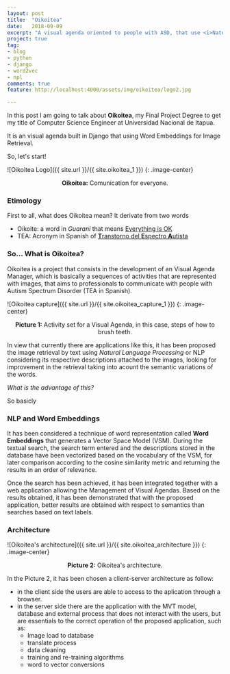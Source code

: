 ```yaml
---
layout: post
title:  "Oikoitea"
date:   2018-09-09
excerpt: "A visual agenda oriented to people with ASD, that use <i>Natural Language Proccessing</i> for Image Retrieval"
project: true
tag:
- blog
- python
- django
- word2vec
- npl
comments: true
feature: http://localhost:4000/assets/img/oikoitea/logo2.jpg

---
```



In this post I am going to talk about <b>Oikoitea</b>, my Final Project Degree to get my title of Computer Science Engineer at Universidad Nacional de Itapua.

It is an visual agenda built in Django that using Word Embeddings for Image Retrieval.

So, let's start!


![Oikoitea Logo]({{ site.url }}/{{ site.oikoitea_1 }})
{: .image-center}    
<center><b>Oikoitea:</b> Comunication for everyone.</center>

### Etimology
First to all, what does Oikoitea mean?
It derivate from two words
* Oikoite: a word in <i>Guarani</i> that means <u>Everything is OK</u>
* TEA: Acronym in Spanish of <u><b>T</b>ranstorno del <b>E</b>spectro <b>A</b>utista</u>



### So... What is Oikoitea?


Oikoitea is a project that consists in the development of an Visual Agenda Manager, which is basically a sequences of activities that are represented with images, that aims to professionals to communicate with people with Autism Spectrum Disorder (TEA in Spanish). 



![Oikoitea capture]({{ site.url }}/{{ site.oikoitea_capture_1 }})
{: .image-center}
<center><b>Picture 1:</b> Activity set for a Visual Agenda, in this case, steps of how to brush teeth.</center>



In view that currently there are applications like this, it has been proposed the image retrieval by text using <i>Natural Language Processing</i> or NLP considering its respective descriptions attached to the images, looking for improvement in the retrieval taking into acount the semantic variations of the words.

*What is the advantage of this?*

So basicly


### NLP and Word Embeddings

It has been considered a technique of word representation called <b>Word Embeddings</b> that generates a Vector Space Model (VSM). During the textual search, the search term entered and the descriptions stored in the database have been vectorized based on the vocabulary of the VSM, for later comparison according to the cosine similarity metric and returning the results in an order of relevance.

Once the search has been achieved, it has been integrated together with a web application allowing the Management of Visual Agendas. Based on the results obtained, it has been demonstrated that with the proposed application, better results are obtained with respect to semantics than searches based on text labels.



### Architecture

![Oikoitea's architecture]({{ site.url }}/{{ site.oikoitea_architecture }})
{: .image-center}
<center><b>Picture 2:</b> Oikoitea's architecture.</center>

In the Picture 2, it has been chosen a client-server architecture as follow: 
* in the client side the users are able to access to the aplication through a browser. 
* in the server side there are the application with the MVT model, database and external process that does not interact with the users, but are essentials to the correct operation of the proposed application, such as:
	* Image load to database
	* translate process
	* data cleaning
	* training and re-training algorithms
	* word to vector conversions

